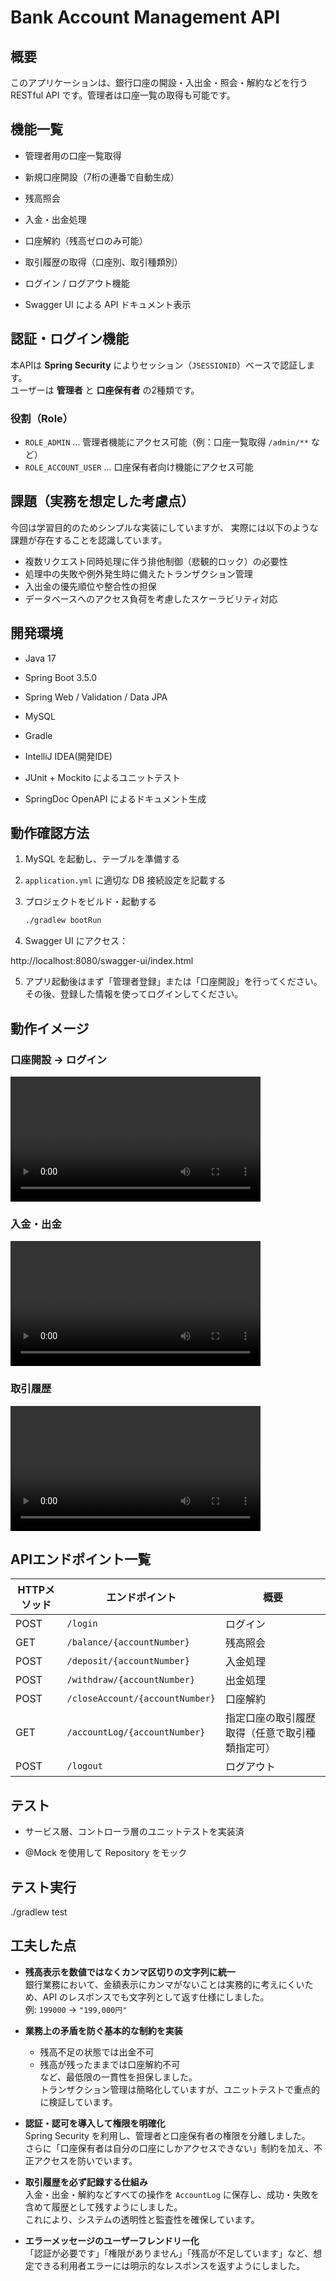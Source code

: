 # Bank Account Management API

## 概要

このアプリケーションは、銀行口座の開設・入出金・照会・解約などを行う RESTful API
です。管理者は口座一覧の取得も可能です。

## 機能一覧

- 管理者用の口座一覧取得

- 新規口座開設（7桁の連番で自動生成）

- 残高照会

- 入金・出金処理

- 口座解約（残高ゼロのみ可能）

- 取引履歴の取得（口座別、取引種類別）

- ログイン / ログアウト機能

- Swagger UI による API ドキュメント表示

## 認証・ログイン機能

本APIは **Spring Security** によりセッション（`JSESSIONID`）ベースで認証します。  
ユーザーは **管理者** と **口座保有者** の2種類です。

### 役割（Role）

- `ROLE_ADMIN` … 管理者機能にアクセス可能（例：口座一覧取得 `/admin/**` など）
- `ROLE_ACCOUNT_USER` … 口座保有者向け機能にアクセス可能

## 課題（実務を想定した考慮点）

今回は学習目的のためシンプルな実装にしていますが、
実際には以下のような課題が存在することを認識しています。

- 複数リクエスト同時処理に伴う排他制御（悲観的ロック）の必要性
- 処理中の失敗や例外発生時に備えたトランザクション管理
- 入出金の優先順位や整合性の担保
- データベースへのアクセス負荷を考慮したスケーラビリティ対応

## 開発環境

- Java 17

- Spring Boot 3.5.0

- Spring Web / Validation / Data JPA

- MySQL

- Gradle

- IntelliJ IDEA(開発IDE)

- JUnit + Mockito によるユニットテスト

- SpringDoc OpenAPI によるドキュメント生成

## 動作確認方法

1. MySQL を起動し、テーブルを準備する
2. `application.yml` に適切な DB 接続設定を記載する
3. プロジェクトをビルド・起動する

   ```bash
   ./gradlew bootRun
4. Swagger UI にアクセス：

http://localhost:8080/swagger-ui/index.html

5. アプリ起動後はまず「管理者登録」または「口座開設」を行ってください。  
   その後、登録した情報を使ってログインしてください。

## 動作イメージ

### 口座開設 → ログイン

<video src="https://github.com/user-attachments/assets/5076a3a5-9ce4-4103-adb9-caa010919526" controls width="400"></video>

### 入金・出金

<video src="https://github.com/user-attachments/assets/f92a6172-c15b-4c3a-b4ac-f5c6e24a80ab" controls width="400"></video>

### 取引履歴

<video src="https://github.com/user-attachments/assets/27a104d7-1242-4804-b31e-b4059de4664d" controls width="400"></video>

## APIエンドポイント一覧

| HTTPメソッド | エンドポイント                         | 概要                      |
|----------|---------------------------------|-------------------------|
| POST     | `/login`                        | ログイン                    | |
| GET      | `/balance/{accountNumber}`      | 残高照会                    |
| POST     | `/deposit/{accountNumber}`      | 入金処理                    |
| POST     | `/withdraw/{accountNumber}`     | 出金処理                    |
| POST     | `/closeAccount/{accountNumber}` | 口座解約                    |
| GET      | `/accountLog/{accountNumber}`   | 指定口座の取引履歴取得（任意で取引種類指定可）|
| POST     | `/logout`                       | ログアウト                   |

## テスト

- サービス層、コントローラ層のユニットテストを実装済

- @Mock を使用して Repository をモック

## テスト実行

./gradlew test

## 工夫した点

- **残高表示を数値ではなくカンマ区切りの文字列に統一**  
  銀行業務において、金額表示にカンマがないことは実務的に考えにくいため、API のレスポンスでも文字列として返す仕様にしました。  
  例: `199000` → `"199,000円"`

- **業務上の矛盾を防ぐ基本的な制約を実装**  
  - 残高不足の状態では出金不可  
  - 残高が残ったままでは口座解約不可  
  など、最低限の一貫性を担保しました。  
  トランザクション管理は簡略化していますが、ユニットテストで重点的に検証しています。

- **認証・認可を導入して権限を明確化**  
  Spring Security を利用し、管理者と口座保有者の権限を分離しました。  
  さらに「口座保有者は自分の口座にしかアクセスできない」制約を加え、不正アクセスを防いでいます。

- **取引履歴を必ず記録する仕組み**  
  入金・出金・解約などすべての操作を `AccountLog` に保存し、成功・失敗を含めて履歴として残すようにしました。  
  これにより、システムの透明性と監査性を確保しています。

- **エラーメッセージのユーザーフレンドリー化**  
  「認証が必要です」「権限がありません」「残高が不足しています」など、想定できる利用者エラーには明示的なレスポンスを返すようにしました。

 

  

